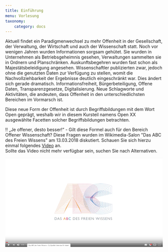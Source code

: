 ```yaml
---
title: Einführung
menu: Vorlesung
taxonomy:
    category: docs
---
```


Aktuell findet ein Paradigmenwechsel zu mehr Offenheit in der Gesellschaft, der Verwaltung, der Wirtschaft und auch der Wissenschaft statt. Noch vor wenigen Jahren wurden Informationen sorgsam gehütet. Sie wurden in Unternehmen als Betriebsgeheimnis gesehen, Verwaltungen sammelten sie in Ordnern und Planschränken. Auskunftsbegehren wurden fast schon als Majestätsbeleidigung angesehen. Wissenschaftler publizierten zwar, jedoch ohne die genutzten Daten zur Verfügung zu stellen, womit die Nachvollziehbarkeit der Ergebnisse deutlich eingeschränkt war.
Dies ändert sich gerade dramatisch. Informationsfreiheit, Bürgerbeteiligung, Offene Daten, Transparenzgesetze, Digitalisierung. Neue Schlagworte und Aktivitäten, die andeuten, dass Offenheit in den unterschiedlichsten Bereichen im Vormarsch ist. 

Diese neue Form der Offenheit ist durch Begriffsbildungen mit dem Wort Open geprägt, weshalb wir in diesem Kursteil namens Open XX ausgewählte Facetten solcher Begriffsbildungen betrachten. 

!! „Je offener, desto besser!“ - Gilt diese Formel auch für den Bereich Offener Wissenschaft? Diese Fragen wurden im Wikimedia-Salon "Das ABC des Freien Wissens" am 13.03.2018 diskutiert. Schauen Sie sich hierzu einmal folgendes [Video](https://www.youtube.com/watch?v=9Ga0SRMxHSY) an. <br><span class="small"> Sollte das Video nicht mehr verfügbar sein, suchen Sie nach Alternativen.</p>

[![](Wikimedia.png?resize=300&classes=caption "Das ABC des freien Wissens? (Quelle: Wikimedia-Salon)")](https://www.youtube.com/watch?v=9Ga0SRMxHSY)



